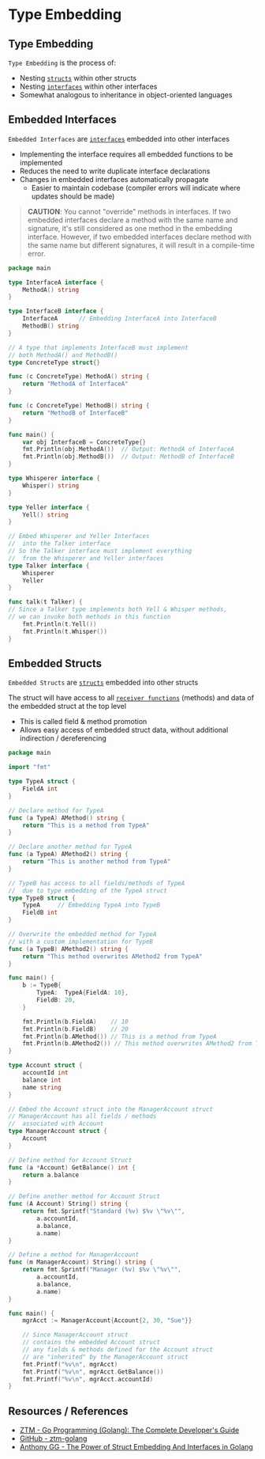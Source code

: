 # Type Embedding

## Type Embedding

`Type Embedding` is the process of:

- Nesting [`structs`](go_data-types_structs.md) within other structs
- Nesting [`interfaces`](go_data-types_interfaces.md) within other interfaces
- Somewhat analogous to inheritance in object-oriented languages

## Embedded Interfaces

`Embedded Interfaces` are [`interfaces`](go_data-types_interfaces.md) embedded into other interfaces

- Implementing the interface requires all embedded functions to be implemented
- Reduces the need to write duplicate interface declarations
- Changes in embedded interfaces automatically propagate
  - Easier to maintain codebase (compiler errors will indicate where updates should be made)

> **CAUTION**: You cannot "override" methods in interfaces. If two embedded interfaces declare a method with the same name and signature, it's still considered as one method in the embedding interface. However, if two embedded interfaces declare method with the same name but different signatures, it will result in a compile-time error.

```go
package main

type InterfaceA interface {
    MethodA() string
}

type InterfaceB interface {
    InterfaceA      // Embedding InterfaceA into InterfaceB
    MethodB() string
}

// A type that implements InterfaceB must implement
// both MethodA() and MethodB()
type ConcreteType struct{}

func (c ConcreteType) MethodA() string {
    return "MethodA of InterfaceA"
}

func (c ConcreteType) MethodB() string {
    return "MethodB of InterfaceB"
}

func main() {
    var obj InterfaceB = ConcreteType{}
    fmt.Println(obj.MethodA())  // Output: MethodA of InterfaceA
    fmt.Println(obj.MethodB())  // Output: MethodB of InterfaceB
}
```

```go
type Whisperer interface {
	Whisper() string
}

type Yeller interface {
	Yell() string
}

// Embed Whisperer and Yeller Interfaces
//  into the Talker interface
// So the Talker interface must implement everything
//  from the Whisperer and Yeller interfaces
type Talker interface {
	Whisperer
	Yeller
}

func talk(t Talker) {
// Since a Talker type implements both Yell & Whisper methods,
// we can invoke both methods in this function
	fmt.Println(t.Yell())
	fmt.Println(t.Whisper())
}
```

## Embedded Structs

`Embedded Structs` are [`structs`](go_data-types_structs.md) embedded into other structs

The struct will have access to all [`receiver functions`](go_functions.md#receiver-functions-type-methods) (methods) and data of the embedded struct at the top level

- This is called field & method promotion
- Allows easy access of embedded struct data, without additional indirection / dereferencing

```go
package main

import "fmt"

type TypeA struct {
	FieldA int
}

// Declare method for TypeA
func (a TypeA) AMethod() string {
	return "This is a method from TypeA"
}

// Declare another method for TypeA
func (a TypeA) AMethod2() string {
	return "This is another method from TypeA"
}

// TypeB has access to all fields/methods of TypeA
//  due to type embedding of the TypeA struct
type TypeB struct {
	TypeA     // Embedding TypeA into TypeB
	FieldB int
}

// Overwrite the embedded method for TypeA
// with a custom implementation for TypeB
func (a TypeB) AMethod2() string {
	return "This method overwrites AMethod2 from TypeA"
}

func main() {
	b := TypeB{
		TypeA:  TypeA{FieldA: 10},
		FieldB: 20,
	}

	fmt.Println(b.FieldA)    // 10
	fmt.Println(b.FieldB)    // 20
	fmt.Println(b.AMethod()) // This is a method from TypeA
	fmt.Println(b.AMethod2()) // This method overwrites AMethod2 from TypeA
}
```

```go
type Account struct {
	accountId int
	balance int
	name string
}

// Embed the Account struct into the ManagerAccount struct
// ManagerAccount has all fields / methods
//  associated with Account
type ManagerAccount struct {
	Account
}

// Define method for Account Struct
func (a *Account) GetBalance() int {
	return a.balance
}

// Define another method for Account Struct
func (A Account) String() string {
	return fmt.Sprintf("Standard (%v) $%v \"%v\"",
		a.accountId,
		a.balance,
		a.name)
}

// Define a method for ManagerAccount
func (m ManagerAccount) String() string {
	return fmt.Sprintf("Manager (%v) $%v \"%v\"",
		a.accountId,
		a.balance,
		a.name)
}

func main() {
	mgrAcct := ManagerAccount{Account{2, 30, "Sue"}}

	// Since ManagerAccount struct
	// contains the embedded Account struct
	// any fields & methods defined for the Account struct
	// are "inherited" by the ManagerAccount struct
	fmt.Printf("%v\n", mgrAcct)
	fmt.Printf("%v\n", mgrAcct.GetBalance())
	fmt.Printf("%v\n", mgrAcct.accountId)
}
```

## Resources / References

- [ZTM - Go Programming (Golang): The Complete Developer's Guide](https://zerotomastery.io/courses/learn-golang/)
- [GitHub - ztm-golang](https://github.com/jayson-lennon/ztm-golang)
- [Anthony GG - The Power of Struct Embedding And Interfaces in Golang](https://www.youtube.com/watch?v=fXZJu_JuH0A)
